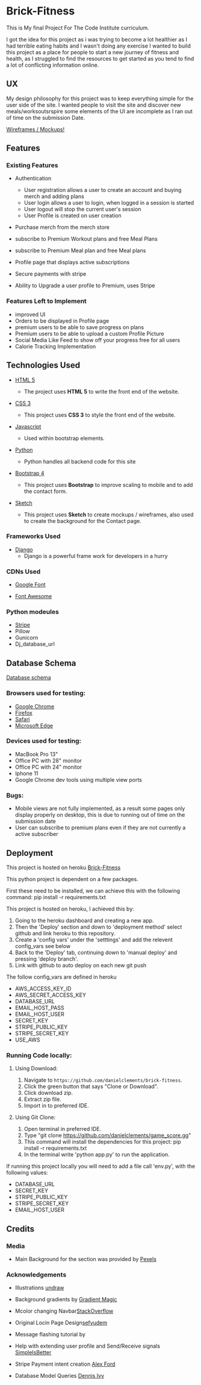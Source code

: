# Brick-Fitness
This is My final Project For The Code Institute curriculum.

I got the idea for this project as i was trying to become a lot healthier as I had terrible eating habits and I wasn't doing any exercise
 I wanted to build this project as a place for people to start a new journey of fitness and health, as I struggled to find the resources
 to get started as you tend to find a lot of conflicting information online.

 
## UX
 
My design philosophy for this project was to keep everything simple for the user side of the site. I wanted people to visit the site and discover new meals/worksoutsrspire 
some elements of the UI are incomplete as I ran out of time on the submission Date.


[Wireframes / Mockups!]()

## Features

### Existing Features
- Authentication
    - User registration allows a user to create an account and buying merch and adding plans
    - User login allows a user to login, when logged in a session is started 
    - User logout will stop the current user's session
    - User Profile is created on user creation

- Purchase merch from the merch store
- subscribe to Premium Workout plans and free Meal Plans
- subscribe to Premium Meal plan and  free Meal plans
- Profile page that displays active subscriptions
- Secure payments with stripe
- Ability to Upgrade a user profile to Premium, uses Stripe


### Features Left to Implement

- improved UI
- Orders to be displayed in Profile page
- premium users to be able to save progress on plans
- Premium users to be able to upload a custom Profile Picture
- Social Media Like Feed to show off your progress free for all users
- Calorie Tracking Implementation

## Technologies Used

- [HTML 5](https://en.wikipedia.org/wiki/HTML5)
    - The project uses **HTML 5** to write the front end of the website.

- [CSS 3](https://en.wikipedia.org/wiki/Cascading_Style_Sheets)
    - This project uses **CSS 3** to style the front end of the website.

- [Javascript](https://www.javascript.com/)
    - Used within bootstrap elements.

- [Python](https://www.python.org/)
    - Python handles all backend code for this site

- [Bootstrap 4](https://getbootstrap.com)
    - This project uses **Bootstrap** to improve scaling to mobile and to add the contact form.

- [Sketch](https://www.sketch.com/)
    - This project uses **Sketch** to create mockups / wireframes, also used to create the background for the Contact page.

### Frameworks Used
- [Django](https://www.djangoproject.com/)
    - Django is a powerful frame work for developers in a hurry

### CDNs Used
- [Google Font](https://fonts.google.com/)

- [Font Awesome](https://fontawesome.com/)

### Python modeules
- [Stripe](https://stripe.com/gb?utm_campaign=paid_brand-UK_en_Search_Brand_Stripe-2032860449&utm_medium=cpc&utm_source=google&ad_content=355351450259&utm_term=stripe&utm_matchtype=e&utm_adposition=&utm_device=c&gclid=Cj0KCQiAzZL-BRDnARIsAPCJs72jjT43ATuUFxfkh3Ful3lgsRWyn6r9NMeaHrOmNWgiWwr1tTcTUQIaArAuEALw_wcB)
- Pillow
- Gunicorn
- Dj_database_url
## Database Schema

[Database schema](https://github.com/danielclements/game_score.gg/blob/master/readme/Game_Score.png)

### Browsers used for testing:

- [Google Chrome](https://www.google.com/chrome/)
- [Firefox](https://www.mozilla.org/en-GB/firefox/new/)
- [Safari](https://www.apple.com/uk/safari/)
- [Microsoft Edge](https://www.microsoft.com/en-gb/windows/microsoft-edge)

### Devices used for testing:

- MacBook Pro 13"
- Office PC with 28" monitor 
- Office PC with 24" monitor 
- Iphone 11
- Google Chrome dev tools using multiple view ports

### Bugs:
- Mobile views are not fully implemented, as a result some pages only display properly on desktop, this is due to running out of time on the submission date
- User can subscribe to premium plans even if they are not currently a active subscriber


## Deployment

This project is hosted on heroku [Brick-Fitness](https://brick-fitness.herokuapp.com/)

This python project is dependent on a few packages.

First these need to be installed, we can achieve this with the following command: pip install -r requirements.txt

This project is hosted on heroku, I achieved this by:

1. Going to the heroku dashboard and creating a new app.
2. Then the 'Deploy' section and down to 'deployment method' select github and link heroku to this repository.
3. Create a 'config vars' under the 'setttings' and add the relevent config_vars see below
4. Back to the 'Deploy' tab, continuing down to 'manual deploy' and pressing 'deploy branch'.
5. Link with github to auto deploy on each new git push

The follow config_vars are defined in heroku
  - AWS_ACCESS_KEY_ID
  - AWS_SECRET_ACCESS_KEY
  - DATABASE_URL
  - EMAIL_HOST_PASS
  - EMAIL_HOST_USER
  - SECRET_KEY
  - STRIPE_PUBLIC_KEY
  - STRIPE_SECRET_KEY
  - USE_AWS


### Running Code locally:


1. Using Download:
    1. Navigate to `https://github.com/danielclements/brick-fitness`.
    2. Click the green button that says "Clone or Download".
    3. Click download zip.
    4. Extract zip file.
    5. Import in to preferred IDE.

2. Using Git Clone:
    1. Open terminal in preferred IDE.
    2. Type "git clone https://github.com/danielclements/game_score.gg"
    3. This command will install the dependencies for this project: pip install -r requirements.txt
    4. In the terminal write 'python app.py' to run the application.
    
If running this project locally you will need to add a file call 'env.py', with the following values:
  - DATABASE_URL
  - SECRET_KEY
  - STRIPE_PUBLIC_KEY
  - STRIPE_SECRET_KEY
  - EMAIL_HOST_USER




## Credits


### Media

- Main Background for the section was provided by [Pexels](https://www.pexels.com/)


### Acknowledgements

- Illustrations [undraw](https://undraw.co/illustrations) 

- Background gradients by [Gradient Magic](https://www.gradientmagic.com/)

- Mcolor changing Navbar[StackOverflow](https://stackoverflow.com/questions/23706003/changing-nav-bar-color-after-scrolling)

- Original Locin Page Design[sefyudem](https://github.com/sefyudem/Responsive-Login-Form )

- Message flashing tutorial by []()

- Help with extending user profile and Send/Receive signals [SimpleIsBetter](https://simpleisbetterthancomplex.com/tutorial/2016/07/22/how-to-extend-django-user-model.html)

- Stripe Payment intent creation [Alex Ford](http://www.fordsdevelopment.co.uk/)

- Database Model Queries [Dennis Ivy](https://www.youtube.com/watch?v=PD3YnPSHC-c&t=335s)


